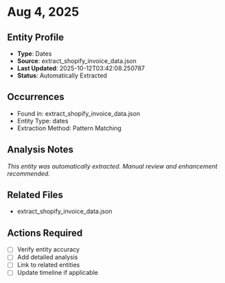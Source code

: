 # Aug 4, 2025

## Entity Profile
- **Type**: Dates
- **Source**: extract_shopify_invoice_data.json
- **Last Updated**: 2025-10-12T03:42:08.250787
- **Status**: Automatically Extracted

## Occurrences
- Found in: extract_shopify_invoice_data.json
- Entity Type: dates
- Extraction Method: Pattern Matching

## Analysis Notes
*This entity was automatically extracted. Manual review and enhancement recommended.*

## Related Files
- extract_shopify_invoice_data.json

## Actions Required
- [ ] Verify entity accuracy
- [ ] Add detailed analysis
- [ ] Link to related entities
- [ ] Update timeline if applicable
